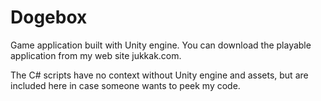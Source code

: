 # Dogebox
Game application built with Unity engine. You can download the playable application from my web site jukkak.com.

The C# scripts have no context without Unity engine and assets, but are included here in case someone wants to peek my code.
